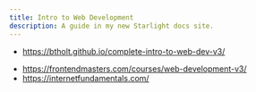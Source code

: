 ```yaml
---
title: Intro to Web Development
description: A guide in my new Starlight docs site.
---
```


- <https://btholt.github.io/complete-intro-to-web-dev-v3/>

* <https://frontendmasters.com/courses/web-development-v3/>
* <https://internetfundamentals.com/>
